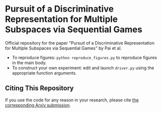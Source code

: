 # Pursuit of a Discriminative Representation for Multiple Subspaces via Sequential Games

Official repository for the paper "Pursuit of a Discriminative Representation for Multiple Subspaces via Sequential
Games" by Pai et al.

- To reproduce figures: `python reproduce_figures.py` to reproduce figures in the main body.
- To construct your own experiment: edit and launch `driver.py` using the appropriate function arguments.

## Citing This Repository

If you use the code for any reason in your research, please cite [the corresponding Arxiv submission](https://arxiv.org/abs/2206.09120).
